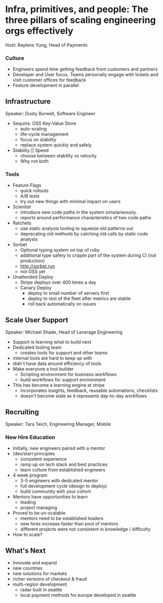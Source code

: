 # Infra, primitives, and people: The three pillars of scaling engineering orgs effectively

Host: Raylene Yung, Head of Payments

### Culture
  * Engineers spend time getting feedback from customers and partners
  * Developer and User focus. Teams personally engage with tickets and visit customer offices for feedback
  * Feature development in parallel

## Infrastructure

Speaker: Dusty Burwell, Software Engineer

* Sequins: OSS Key-Value Store
  * auto-scaling
  * life-cycle management
  * focus on stability
  * replace system quickly and safely
* Stability || Speed
  * choose between stability vs velocity
  * Why not both

### Tools

* Feature Flags
  * quick rollouts
  * A/B tests
  * try out new things with minimal impact on users
* Scientist
  * introduce new code paths in the system simutaneously.
  * reports around performance characteristics of two code paths
* Ratchets
  * use static analysis tooling to squeeze old patterns out
  * deprecating old methods by catching old calls by static code analysis
* Sorbet
  * Optional typing system on top of ruby
  * additional type safety to cripple part of the system during CI (not production)
  * http://sorbet.run
  * not OSS yet
* Unattended Deploy
  * Stripe deploys over 400 times a day
  * Canary Deploy
    * deploy to small number of servers first
    * deploy to rest of the fleet after metrics are stable
    * roll back automatically on issues

## Scale User Support

Speaker: Michael Shade, Head of Leverage Engineering

* Support is learning what to build next
* Dedicated tooling team
  * creates tools for support and other teams
* internal tools are hard to keep up with
* didn't have data around efficiency of tools
* Make everyone a tool builder
  * Scripting environment for business workflows
  * build workflows for support environment
* This has become a learning engine at stripe
  * incorporates insights, feedback, reusable automations, checklists
  * doesn't become stale as it represents day-to-day workflows

## Recruiting

Speaker: Tara Teich, Engineering Manager, Mobile

### New Hire Education

* Initially, new engineers paired with a mentor
* /dev/start principles
  * consistent experience
  * ramp up on tech stack and best practices
  * learn culture from established engineers
* 4 week program
  * 3-5 engineers with dedicated mentor
  * full development cycle (design to deploy)
  * build community with your cohort
* Mentors have oppurtunities to learn
  * leading
  * project managing
* Proved to be un-scalable
  * mentors need to be established leaders
  * new hires increase faster than pool of mentors
  * different projects were not consistent in knowledge / difficulty
* How to scale?

## What's Next

* Innovate and expand
* new countries
* new solutions for markets
* richer versions of checkout & fraud
* multi-region development
  * radar built in seattle
  * local payment methods for europe developed in seattle 
